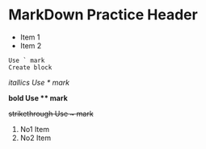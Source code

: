# MarkDown Practice Header
- Item 1
- Item 2

```
Use ` mark
Create block
```
*itallics Use \* mark*

**bold Use \*\* mark**

~~strikethrough Use \~ mark~~

1. No1 Item
2. No2 Item

